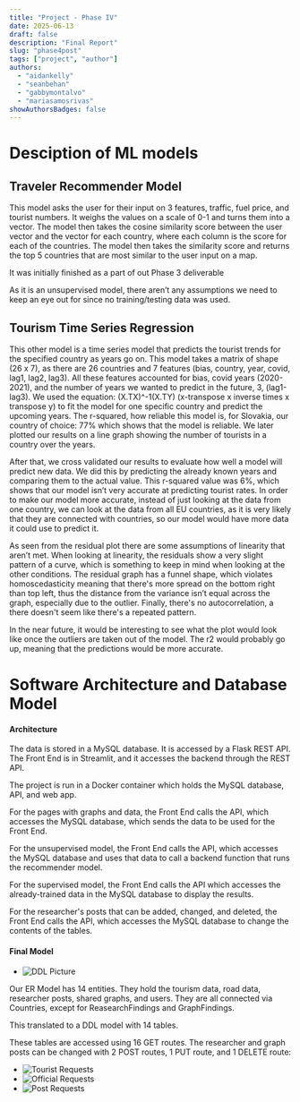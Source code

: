 ```yaml
---
title: "Project - Phase IV"
date: 2025-06-13
draft: false
description: "Final Report"
slug: "phase4post"
tags: ["project", "author"]
authors:
  - "aidankelly"
  - "seanbehan"
  - "gabbymontalvo"
  - "mariasamosrivas"
showAuthorsBadges: false
---
```


# Desciption of ML models

## Traveler Recommender Model
This model asks the user for their input on 3 features, traffic, fuel price, and tourist numbers. It weighs the values on a scale of 0-1 and turns them into a vector. The model then takes the cosine similarity score between the user vector and the vector for each country, where each column is the score for each of the countries. The model then takes the similarity score and returns the top 5 countries that are most similar to the user input on a map. 

It was initially finished as a part of out Phase 3 deliverable

As it is an unsupervised model, there aren’t any assumptions we need to keep an eye out for since no training/testing data was used.


## Tourism Time Series Regression
This other model is a time series model that predicts the tourist trends for the specified country as years go on. This model takes a matrix of shape (26 x 7), as there are 26 countries and 7 features (bias, country, year, covid, lag1, lag2, lag3). All these features accounted for bias, covid years (2020-2021), and the number of years we wanted to predict in the future, 3,  (lag1-lag3). We used the equation: (X.TX)^-1(X.TY) (x-transpose x inverse times x transpose y) to fit the model for one specific country and predict the upcoming years. The r-squared, how reliable this model is, for Slovakia, our country of choice: 77% which shows that the model is reliable. We later plotted our results on a line graph showing the number of tourists in a country over the years. 

After that, we cross validated our results to evaluate how well a model will predict new data. We did this by predicting the already known years and comparing them to the actual value. This r-squared value was 6%, which shows that our model isn’t very accurate at predicting tourist rates. In order to make our model more accurate, instead of just looking at the data from one country, we can look at the data from all EU countries, as it is very likely that they are connected with countries, so our model would have more data it could use to predict it. 

As seen from the residual plot there are some assumptions of linearity that aren’t met. When looking at linearity, the residuals show a very slight pattern of a curve, which is something to keep in mind when looking at the other conditions. The residual graph has a funnel shape, which violates homoscedasticity meaning that there's more spread on the bottom right than top left, thus the distance from the variance isn’t equal across the graph, especially due to the outlier. Finally, there's no autocorrelation, a there doesn't seem like there's a repeated pattern.

In the near future, it would be interesting to see what the plot would look like once the outliers are taken out of the model. The r2 would probably go up, meaning that the predictions would be more accurate.

# Software Architecture and Database Model

#### Architecture

The data is stored in a MySQL database. It is accessed by a Flask REST API. The Front End is in Streamlit, and it accesses the backend through the REST API.

The project is run in a Docker container which holds the MySQL database, API, and web app.

For the pages with graphs and data, the Front End calls the API, which accesses the MySQL database, which sends the data to be used for the Front End. 

For the unsupervised model, the Front End calls the API, which accesses the MySQL database and uses that data to call a backend function that runs the recommender model.

For the supervised model, the Front End calls the API which accesses the already-trained data in the MySQL database to display the results.

For the researcher's posts that can be added, changed, and deleted, the Front End calls the API, which accesses the MySQL database to change the contents of the tables.

#### Final Model

- ![DDL Picture](MySQLDDL.png)

Our ER Model has 14 entities. They hold the tourism data, road data, researcher posts, shared graphs, and users. They are all connected via Countries, except for ReasearchFindings and GraphFindings.

This translated to a DDL model with 14 tables.

These tables are accessed using 16 GET routes. The researcher and graph posts can be changed with 2 POST routes, 1 PUT route, and 1 DELETE route:

- ![Tourist Requests](touristRequests.png)
- ![Official Requests](officalRequests.png)
- ![Post Requests](postsRequests.png)